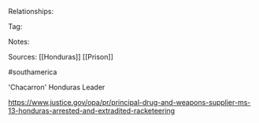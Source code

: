 
Relationships:

Tag:

Notes:

Sources:
[[Honduras]]
[[Prison]]

#southamerica 


'Chacarron'
Honduras Leader

https://www.justice.gov/opa/pr/principal-drug-and-weapons-supplier-ms-13-honduras-arrested-and-extradited-racketeering